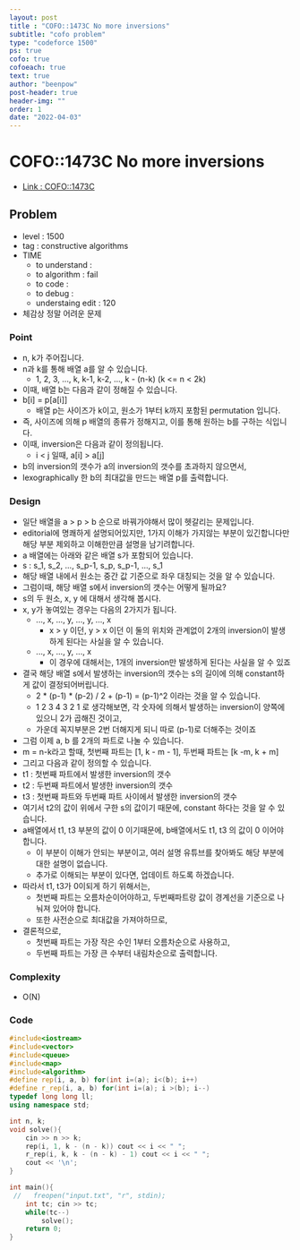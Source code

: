 ```yaml
---
layout: post
title : "COFO::1473C No more inversions"
subtitle: "cofo problem"
type: "codeforce 1500"
ps: true
cofo: true
cofoeach: true
text: true
author: "beenpow"
post-header: true
header-img: ""
order: 1
date: "2022-04-03"
---
```

# COFO::1473C No more inversions
- [Link : COFO::1473C](https://codeforces.com/problemset/problem/1473/C)


## Problem 

- level : 1500
- tag : constructive algorithms
- TIME
  - to understand    : 
  - to algorithm     : fail
  - to code          :
  - to debug         :
  - understaing edit : 120
- 체감상 정말 어려운 문제

### Point
- n, k가 주어집니다.
- n과 k를 통해 배열 a를 알 수 있습니다.
  - 1, 2, 3, ..., k, k-1, k-2, ..., k - (n-k) (k <= n < 2k)
- 이때, 배열 b는 다음과 같이 정해질 수 있습니다.
- b[i] = p[a[i]]
  - 배열 p는 사이즈가 k이고, 원소가 1부터 k까지 포함된 permutation 입니다.
- 즉, 사이즈에 의해 p 배열의 종류가 정해지고, 이를 통해 원하는 b를 구하는 식입니다.
- 이때, inversion은 다음과 같이 정의됩니다.
  - i < j 일때, a[i] > a[j]
- b의 inversion의 갯수가 a의 inversion의 갯수를 초과하지 않으면서,
- lexographically 한 b의 최대값을 만드는 배열 p를 출력합니다.

### Design
- 일단 배열을 a > p > b 순으로 바꿔가야해서 많이 헷갈리는 문제입니다.
- editorial에 명쾌하게 설명되어있지만, 1가지 이해가 가지않는 부분이 있긴합니다만 해당 부분 제외하고 이해한만큼 설명을 남기려합니다.
- a 배열에는 아래와 같은 배열 s가 포함되어 있습니다.
- s : s_1, s_2, ..., s_p-1, s_p, s_p-1, ..., s_1
- 해당 배열 내에서 원소는 중간 값 기준으로 좌우 대칭되는 것을 알 수 있습니다.
- 그럼이때, 해당 배열 s에서 inversion의 갯수는 어떻게 될까요?
- s의 두 원소, x, y 에 대해서 생각해 봅시다.
- x, y가 놓여있는 경우는 다음의 2가지가 됩니다.
  - ..., x, ..., y, ..., y, ..., x
    - x > y 이던, y > x 이던 이 둘의 위치와 관계없이 2개의 inversion이 발생하게 된다는 사실을 알 수 있습니다.
  - ..., x, ..., y, ..., x
    - 이 경우에 대해서는, 1개의 inversion만 발생하게 된다는 사실을 알 수 있죠
- 결국 해당 배열 s에서 발생하는 inversion의 갯수는 s의 길이에 의해 constant하게 값이 결정되어버립니다.
  - 2 * (p-1) * (p-2) / 2 + (p-1) = (p-1)^2 이라는 것을 알 수 있습니다.
  - 1 2 3 4 3 2 1 로 생각해보면, 각 숫자에 의해서 발생하는 inversion이 양쪽에 있으니 2가 곱해진 것이고,
  - 가운데 꼭지부분은 2번 더해지게 되니 따로  (p-1)로 더해주는 것이죠
- 그럼 이제 a, b 를 2개의 파트로 나눌 수 있습니다.
- m = n-k라고 할때, 첫번째 파트는 [1, k - m - 1], 두번째 파트는 [k -m, k + m]
- 그리고 다음과 같이 정의할 수 있습니다.
- t1 : 첫번째 파트에서 발생한 inversion의 갯수
- t2 : 두번째 파트에서 발생한 inversion의 갯수
- t3 : 첫번째 파트와 두번째 파트 사이에서 발생한 inversion의 갯수
- 여기서 t2의 값이 위에서 구한 s의 값이기 때문에, constant 하다는 것을 알 수 있습니다.
- a배열에서 t1, t3 부분의 값이 0 이기때문에, b배열에서도 t1, t3 의 값이 0 이어야 합니다.
  - 이 부분이 이해가 안되는 부분이고, 여러 설명 유튜브를 찾아봐도 해당 부분에 대한 설명이 없습니다.
  - 추가로 이해되는 부분이 있다면, 업데이트 하도록 하겠습니다.
- 따라서 t1, t3가 0이되게 하기 위해서는,
  - 첫번째 파트는 오름차순이어야하고, 두번째파트랑 값이 경계선을 기준으로 나눠져 있어야 합니다.
  - 또한 사전순으로 최대값을 가져야하므로,
- 결론적으로,
  - 첫번째 파트는 가장 작은 수인 1부터 오름차순으로 사용하고,
  - 두번째 파트는 가장 큰 수부터 내림차순으로 출력합니다.


### Complexity
- O(N)

### Code

```cpp
#include<iostream>
#include<vector>
#include<queue>
#include<map>
#include<algorithm>
#define rep(i, a, b) for(int i=(a); i<(b); i++)
#define r_rep(i, a, b) for(int i=(a); i >(b); i--)
typedef long long ll;
using namespace std;

int n, k;
void solve(){
    cin >> n >> k;
    rep(i, 1, k - (n - k)) cout << i << " ";
    r_rep(i, k, k - (n - k) - 1) cout << i << " ";
    cout << '\n';
}

int main(){
 //   freopen("input.txt", "r", stdin);
    int tc; cin >> tc;
    while(tc--)
        solve();
    return 0;
}
```
